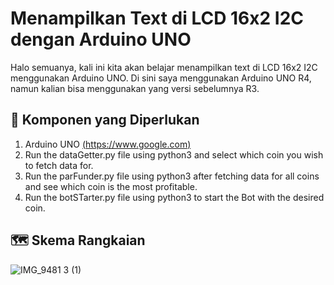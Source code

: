 # Menampilkan Text di LCD 16x2 I2C dengan Arduino UNO
Halo semuanya, kali ini kita akan belajar menampilkan text di LCD 16x2 I2C menggunakan Arduino UNO. Di sini saya menggunakan Arduino UNO R4, namun kalian bisa menggunakan yang versi sebelumnya R3. 

## 📃 Komponen yang Diperlukan
1. Arduino UNO [(https://www.google.com)](https://shope.ee/2LA9ZZRSl4?share_channel_code=2)
2. Run the dataGetter.py file using python3 and select which coin you wish to fetch data for.
3. Run the parFunder.py file using python3 after fetching data for all coins and see which coin is the most profitable.
4. Run the botSTarter.py file using python3 to start the Bot with the desired coin.

## 🗺️ Skema Rangkaian

![IMG_9481 3 (1)](https://github.com/altopacademy/Menampilkan-Text-di-LCD-16x2-I2C-dengan-Arduino-UNO/assets/48623013/1a4dbe98-996e-408d-8b85-d5447d4f5b11)
